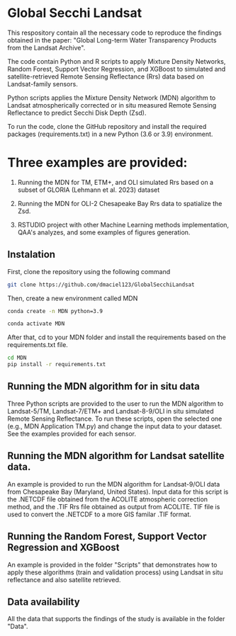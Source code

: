 # Global Secchi Landsat
 
This respository contain all the necessary code to reproduce the findings obtained in the paper: "Global Long-term Water Transparency Products from the Landsat Archive".

The code contain Python and R scripts to apply Mixture Density Networks, Random Forest, Support Vector Regression, and XGBoost to simulated and satellite-retrieved Remote Sensing Reflectance (Rrs) data based on Landsat-family sensors. 

Python scripts applies the Mixture Density Network (MDN) algorithm to Landsat atmospherically corrected or in situ measured Remote Sensing Reflectance to predict Secchi Disk Depth (Zsd). 

To run the code, clone the GitHub repository and install the required packages (requirements.txt) in a new Python (3.6 or 3.9) environment. 

# Three examples are provided:

1) Running the MDN for TM, ETM+, and OLI simulated Rrs based on a subset of GLORIA (Lehmann et al. 2023) dataset

2) Running the MDN for OLI-2 Chesapeake Bay Rrs data to spatialize the Zsd.
 
3) RSTUDIO project with other Machine Learning methods implementation, QAA's analyzes, and some examples of figures generation.

## Instalation 

First, clone the repository using the following command 

```sh
git clone https://github.com/dmaciel123/GlobalSecchiLandsat
```

Then, create a new environment called MDN

```sh
conda create -n MDN python=3.9

conda activate MDN

```


After that, cd to your MDN folder and install the requirements based on the requirements.txt file. 

``` sh
cd MDN
pip install -r requirements.txt
```

## Running the MDN algorithm for in situ data

Three Python scripts are provided to the user to run the MDN algorithm to Landsat-5/TM, Landsat-7/ETM+ and Landsat-8-9/OLI in situ simulated Remote Sensing Reflectance. To run these scripts, open the selected one (e.g., MDN Application TM.py) and change the input data to your dataset. See the examples provided for each sensor. 

## Running the MDN algorithm for Landsat satellite data.

An example is provided to run the MDN algorithm for Landsat-9/OLI data from Chesapeake Bay (Maryland, United States). Input data for this script is the .NETCDF file obtained from the ACOLITE atmospheric correction method, and the .TIF Rrs file obtained as output from ACOLITE. TIF file is used to convert the .NETCDF to a more GIS familar .TIF format. 

## Running the Random Forest, Support Vector Regression and XGBoost

An example is provided in the folder "Scripts" that demonstrates how to apply these algorithms (train and validation process) using Landsat in situ reflectance and also satellite retrieved. 

## Data availability

All the data that supports the findings of the study is available in the folder "Data". 

